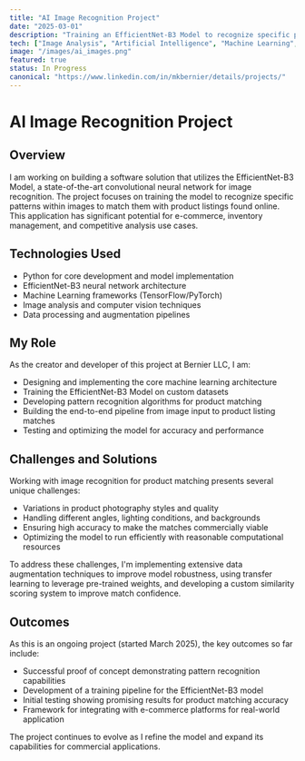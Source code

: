 ```yaml
---
title: "AI Image Recognition Project"
date: "2025-03-01"
description: "Training an EfficientNet-B3 Model to recognize specific patterns within images for matching to online product listings."
tech: ["Image Analysis", "Artificial Intelligence", "Machine Learning", "Python"]
image: "/images/ai_images.png"
featured: true
status: In Progress
canonical: "https://www.linkedin.com/in/mkbernier/details/projects/"
---
```


# AI Image Recognition Project

## Overview

I am working on building a software solution that utilizes the EfficientNet-B3 Model, a state-of-the-art convolutional neural network for image recognition. The project focuses on training the model to recognize specific patterns within images to match them with product listings found online. This application has significant potential for e-commerce, inventory management, and competitive analysis use cases.

## Technologies Used

- Python for core development and model implementation
- EfficientNet-B3 neural network architecture
- Machine Learning frameworks (TensorFlow/PyTorch)
- Image analysis and computer vision techniques
- Data processing and augmentation pipelines

## My Role

As the creator and developer of this project at Bernier LLC, I am:
- Designing and implementing the core machine learning architecture
- Training the EfficientNet-B3 Model on custom datasets
- Developing pattern recognition algorithms for product matching
- Building the end-to-end pipeline from image input to product listing matches
- Testing and optimizing the model for accuracy and performance

## Challenges and Solutions

Working with image recognition for product matching presents several unique challenges:
- Variations in product photography styles and quality
- Handling different angles, lighting conditions, and backgrounds
- Ensuring high accuracy to make the matches commercially viable
- Optimizing the model to run efficiently with reasonable computational resources

To address these challenges, I'm implementing extensive data augmentation techniques to improve model robustness, using transfer learning to leverage pre-trained weights, and developing a custom similarity scoring system to improve match confidence.

## Outcomes

As this is an ongoing project (started March 2025), the key outcomes so far include:
- Successful proof of concept demonstrating pattern recognition capabilities
- Development of a training pipeline for the EfficientNet-B3 model
- Initial testing showing promising results for product matching accuracy
- Framework for integrating with e-commerce platforms for real-world application

The project continues to evolve as I refine the model and expand its capabilities for commercial applications. 